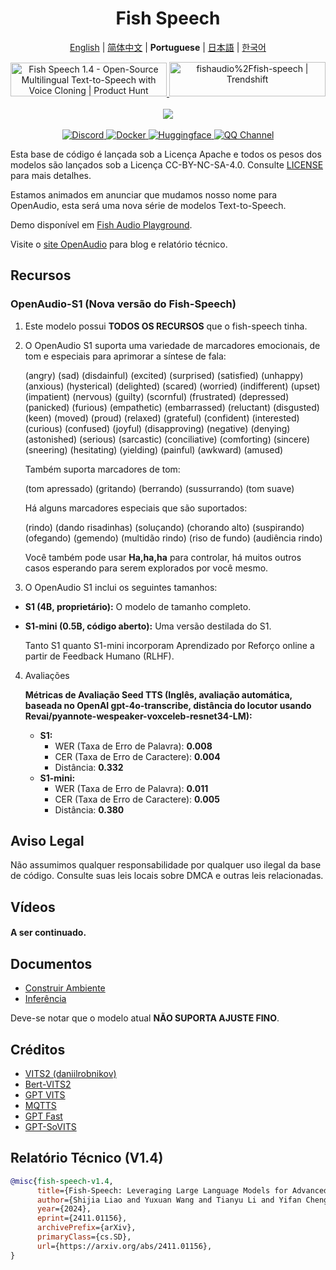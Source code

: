 <div align="center">
<h1>Fish Speech</h1>

[English](../README.md) | [简体中文](README.zh.md) | **Portuguese** | [日本語](README.ja.md) | [한국어](README.ko.md) <br>

<a href="https://www.producthunt.com/posts/fish-speech-1-4?embed=true&utm_source=badge-featured&utm_medium=badge&utm_souce=badge-fish&#0045;speech&#0045;1&#0045;4" target="_blank">
    <img src="https://api.producthunt.com/widgets/embed-image/v1/featured.svg?post_id=488440&theme=light" alt="Fish&#0032;Speech&#0032;1&#0046;4 - Open&#0045;Source&#0032;Multilingual&#0032;Text&#0045;to&#0045;Speech&#0032;with&#0032;Voice&#0032;Cloning | Product Hunt" style="width: 250px; height: 54px;" width="250" height="54" />
</a>
<a href="https://trendshift.io/repositories/7014" target="_blank">
    <img src="https://trendshift.io/api/badge/repositories/7014" alt="fishaudio%2Ffish-speech | Trendshift" style="width: 250px; height: 55px;" width="250" height="55"/>
</a>
<br>
</div>
<br>

<div align="center">
    <img src="https://count.getloli.com/get/@fish-speech?theme=asoul" /><br>
</div>

<br>

<div align="center">
    <a target="_blank" href="https://discord.gg/Es5qTB9BcN">
        <img alt="Discord" src="https://img.shields.io/discord/1214047546020728892?color=%23738ADB&label=Discord&logo=discord&logoColor=white&style=flat-square"/>
    </a>
    <a target="_blank" href="https://hub.docker.com/r/fishaudio/fish-speech">
        <img alt="Docker" src="https://img.shields.io/docker/pulls/fishaudio/fish-speech?style=flat-square&logo=docker"/>
    </a>
    <a target="_blank" href="https://huggingface.co/spaces/fishaudio/fish-speech-1">
        <img alt="Huggingface" src="https://img.shields.io/badge/🤗%20-space%20demo-yellow"/>
    </a>
    <a target="_blank" href="https://pd.qq.com/s/bwxia254o">
      <img alt="QQ Channel" src="https://img.shields.io/badge/QQ-blue?logo=tencentqq">
    </a>
</div>

Esta base de código é lançada sob a Licença Apache e todos os pesos dos modelos são lançados sob a Licença CC-BY-NC-SA-4.0. Consulte [LICENSE](../LICENSE) para mais detalhes.

Estamos animados em anunciar que mudamos nosso nome para OpenAudio, esta será uma nova série de modelos Text-to-Speech.

Demo disponível em [Fish Audio Playground](https://fish.audio).

Visite o [site OpenAudio](https://openaudio.com) para blog e relatório técnico.

## Recursos
### OpenAudio-S1 (Nova versão do Fish-Speech)

1. Este modelo possui **TODOS OS RECURSOS** que o fish-speech tinha.

2. O OpenAudio S1 suporta uma variedade de marcadores emocionais, de tom e especiais para aprimorar a síntese de fala:
   
      (angry) (sad) (disdainful) (excited) (surprised) (satisfied) (unhappy) (anxious) (hysterical) (delighted) (scared) (worried) (indifferent) (upset) (impatient) (nervous) (guilty) (scornful) (frustrated) (depressed) (panicked) (furious) (empathetic) (embarrassed) (reluctant) (disgusted) (keen) (moved) (proud) (relaxed) (grateful) (confident) (interested) (curious) (confused) (joyful) (disapproving) (negative) (denying) (astonished) (serious) (sarcastic) (conciliative) (comforting) (sincere) (sneering) (hesitating) (yielding) (painful) (awkward) (amused)

   Também suporta marcadores de tom:

   (tom apressado) (gritando) (berrando) (sussurrando) (tom suave)

    Há alguns marcadores especiais que são suportados:

    (rindo) (dando risadinhas) (soluçando) (chorando alto) (suspirando) (ofegando) (gemendo) (multidão rindo) (riso de fundo) (audiência rindo)

    Você também pode usar **Ha,ha,ha** para controlar, há muitos outros casos esperando para serem explorados por você mesmo.

3. O OpenAudio S1 inclui os seguintes tamanhos:
-   **S1 (4B, proprietário):** O modelo de tamanho completo.
-   **S1-mini (0.5B, código aberto):** Uma versão destilada do S1.

    Tanto S1 quanto S1-mini incorporam Aprendizado por Reforço online a partir de Feedback Humano (RLHF).

4. Avaliações

    **Métricas de Avaliação Seed TTS (Inglês, avaliação automática, baseada no OpenAI gpt-4o-transcribe, distância do locutor usando Revai/pyannote-wespeaker-voxceleb-resnet34-LM):**

    -   **S1:**
        -   WER (Taxa de Erro de Palavra): **0.008**
        -   CER (Taxa de Erro de Caractere): **0.004**
        -   Distância: **0.332**
    -   **S1-mini:**
        -   WER (Taxa de Erro de Palavra): **0.011**
        -   CER (Taxa de Erro de Caractere): **0.005**
        -   Distância: **0.380**
    

## Aviso Legal

Não assumimos qualquer responsabilidade por qualquer uso ilegal da base de código. Consulte suas leis locais sobre DMCA e outras leis relacionadas.

## Vídeos

#### A ser continuado.

## Documentos

- [Construir Ambiente](en/install.md)
- [Inferência](en/inference.md)

Deve-se notar que o modelo atual **NÃO SUPORTA AJUSTE FINO**.

## Créditos

- [VITS2 (daniilrobnikov)](https://github.com/daniilrobnikov/vits2)
- [Bert-VITS2](https://github.com/fishaudio/Bert-VITS2)
- [GPT VITS](https://github.com/innnky/gpt-vits)
- [MQTTS](https://github.com/b04901014/MQTTS)
- [GPT Fast](https://github.com/pytorch-labs/gpt-fast)
- [GPT-SoVITS](https://github.com/RVC-Boss/GPT-SoVITS)

## Relatório Técnico (V1.4)
```bibtex
@misc{fish-speech-v1.4,
      title={Fish-Speech: Leveraging Large Language Models for Advanced Multilingual Text-to-Speech Synthesis},
      author={Shijia Liao and Yuxuan Wang and Tianyu Li and Yifan Cheng and Ruoyi Zhang and Rongzhi Zhou and Yijin Xing},
      year={2024},
      eprint={2411.01156},
      archivePrefix={arXiv},
      primaryClass={cs.SD},
      url={https://arxiv.org/abs/2411.01156},
}
```

